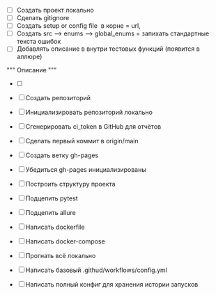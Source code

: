 - [ ] Создать проект локально
- [ ] Сделать gitignore
- [ ] Создать setup or config file  в корне = url,
- [ ] Создать src --> enums --> global_enums = запихать стандартные текста ошибок
- [ ] Добавлять описание в внутри тестовых функций (появится в аллюре)

"""
Описание
"""

- [ ]

- [ ] Создать репозиторий
- [ ] Инициализировать репозиторий локально
- [ ] Сгенерировать ci_token в GitHub для отчётов
- [ ] Сделать первый коммит в origin/main
- [ ] Создать ветку gh-pages
- [ ] Убедиться gh-pages инициализированы
- [ ] Построить структуру проекта
- [ ] Подцепить pytest
- [ ] Подцепить allure
- [ ] Написать dockerfile
- [ ] Написать docker-compose
- [ ] Прогнать всё локально
- [ ] Написать базовый .githud/workflows/config.yml
- [ ] Написать полный конфиг для хранения истории запусков